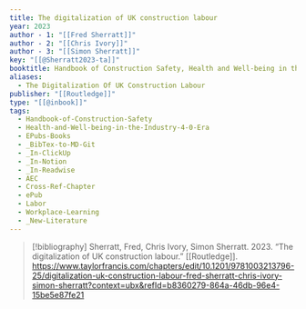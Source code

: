 ```yaml
---
title: The digitalization of UK construction labour
year: 2023
author - 1: "[[Fred Sherratt]]"
author - 2: "[[Chris Ivory]]"
author - 3: "[[Simon Sherratt]]"
key: "[[@Sherratt2023-ta]]"
booktitle: Handbook of Construction Safety, Health and Well-being in the Industry 4.0 Era
aliases:
  - The Digitalization Of UK Construction Labour
publisher: "[[Routledge]]"
type: "[[@inbook]]"
tags:
  - Handbook-of-Construction-Safety
  - Health-and-Well-being-in-the-Industry-4-0-Era
  - EPubs-Books
  - _BibTex-to-MD-Git
  - _In-ClickUp
  - _In-Notion
  - _In-Readwise
  - AEC
  - Cross-Ref-Chapter
  - ePub
  - Labor
  - Workplace-Learning
  - _New-Literature
---
```


> [!bibliography]
> Sherratt, Fred, Chris Ivory, Simon Sherratt. 2023. “The digitalization of UK construction labour.” [[Routledge]]. https://www.taylorfrancis.com/chapters/edit/10.1201/9781003213796-25/digitalization-uk-construction-labour-fred-sherratt-chris-ivory-simon-sherratt?context=ubx&refId=b8360279-864a-46db-96e4-15be5e87fe21